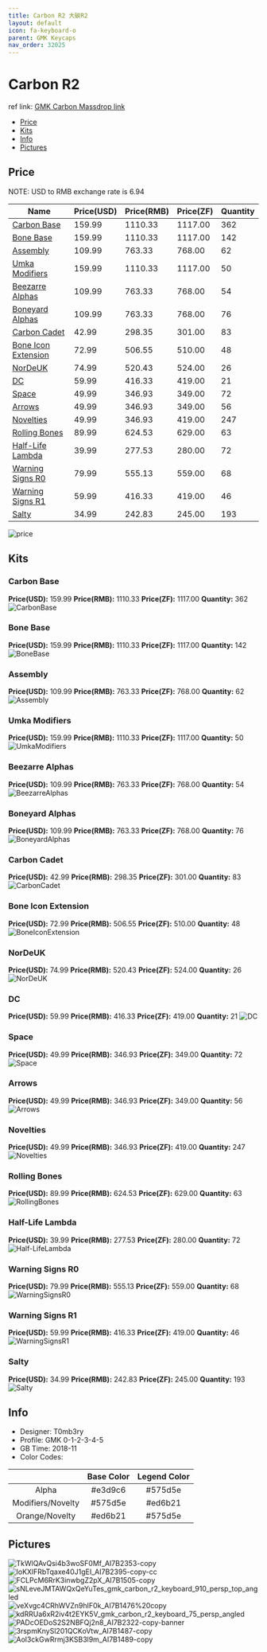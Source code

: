 ```yaml
---
title: Carbon R2 大碳R2
layout: default
icon: fa-keyboard-o
parent: GMK Keycaps
nav_order: 32025
---
```


# Carbon R2

ref link: [GMK Carbon Massdrop link](https://www.massdrop.com/buy/gmk-carbon-custom-keycap-set)

* [Price](#price)
* [Kits](#kits)
* [Info](#info)
* [Pictures](#pictures)

## Price

NOTE: USD to RMB exchange rate is 6.94

| Name          | Price(USD)    |  Price(RMB) |  Price(ZF) | Quantity |
| ------------- | ------------- |  ---------- |  --------- | -------- |
|[Carbon Base](#carbonbase)|159.99|1110.33|1117.00|362|
|[Bone Base](#bonebase)|159.99|1110.33|1117.00|142|
|[Assembly](#assembly)|109.99|763.33|768.00|62|
|[Umka Modifiers](#umkamodifiers)|159.99|1110.33|1117.00|50|
|[Beezarre Alphas](#beezarrealphas)|109.99|763.33|768.00|54|
|[Boneyard Alphas](#boneyardalphas)|109.99|763.33|768.00|76|
|[Carbon Cadet](#carboncadet)|42.99|298.35|301.00|83|
|[Bone Icon Extension](#boneiconextension)|72.99|506.55|510.00|48|
|[NorDeUK](#nordeuk)|74.99|520.43|524.00|26|
|[DC](#dc)|59.99|416.33|419.00|21|
|[Space](#space)|49.99|346.93|349.00|72|
|[Arrows](#arrows)|49.99|346.93|349.00|56|
|[Novelties](#novelties)|49.99|346.93|419.00|247|
|[Rolling Bones](#rollingbones)|89.99|624.53|629.00|63|
|[Half-Life Lambda](#half-lifelambda)|39.99|277.53|280.00|72|
|[Warning Signs R0](#warningsignsr0)|79.99|555.13|559.00|68|
|[Warning Signs R1](#warningsignsr1)|59.99|416.33|419.00|46|
|[Salty](#salty)|34.99|242.83|245.00|193|

<img src="{{ 'assets/images/gmk-keycaps/carbonr2/price.jpg' | relative_url }}" alt="price" class="image featured">

## Kits
### Carbon Base
**Price(USD):** 159.99  **Price(RMB):** 1110.33         **Price(ZF):** 1117.00          **Quantity:** 362
<img src="{{ 'assets/images/gmk-keycaps/carbonr2/kits_pics/carbonbase.jpg' | relative_url }}" alt="CarbonBase" class="image featured">

### Bone Base
**Price(USD):** 159.99  **Price(RMB):** 1110.33         **Price(ZF):** 1117.00          **Quantity:** 142
<img src="{{ 'assets/images/gmk-keycaps/carbonr2/kits_pics/bonebase.jpg' | relative_url }}" alt="BoneBase" class="image featured">

### Assembly
**Price(USD):** 109.99  **Price(RMB):** 763.33          **Price(ZF):** 768.00           **Quantity:** 62
<img src="{{ 'assets/images/gmk-keycaps/carbonr2/kits_pics/assembly.jpg' | relative_url }}" alt="Assembly" class="image featured">

### Umka Modifiers
**Price(USD):** 159.99  **Price(RMB):** 1110.33         **Price(ZF):** 1117.00          **Quantity:** 50 
<img src="{{ 'assets/images/gmk-keycaps/carbonr2/kits_pics/umkamodifiers.jpg' | relative_url }}" alt="UmkaModifiers" class="image featured">

### Beezarre Alphas
**Price(USD):** 109.99  **Price(RMB):** 763.33          **Price(ZF):** 768.00           **Quantity:** 54
<img src="{{ 'assets/images/gmk-keycaps/carbonr2/kits_pics/beezarrealphas.jpg' | relative_url }}" alt="BeezarreAlphas" class="image featured">

### Boneyard Alphas
**Price(USD):** 109.99  **Price(RMB):** 763.33          **Price(ZF):** 768.00           **Quantity:** 76
<img src="{{ 'assets/images/gmk-keycaps/carbonr2/kits_pics/boneyardalphas.jpg' | relative_url }}" alt="BoneyardAlphas" class="image featured">

### Carbon Cadet
**Price(USD):** 42.99   **Price(RMB):** 298.35          **Price(ZF):** 301.00           **Quantity:** 83
<img src="{{ 'assets/images/gmk-keycaps/carbonr2/kits_pics/carboncadet.jpg' | relative_url }}" alt="CarbonCadet" class="image featured">

### Bone Icon Extension
**Price(USD):** 72.99   **Price(RMB):** 506.55          **Price(ZF):** 510.00           **Quantity:** 48
<img src="{{ 'assets/images/gmk-keycaps/carbonr2/kits_pics/boneiconextension.jpg' | relative_url }}" alt="BoneIconExtension" class="image featured">

### NorDeUK
**Price(USD):** 74.99   **Price(RMB):** 520.43          **Price(ZF):** 524.00           **Quantity:** 26
<img src="{{ 'assets/images/gmk-keycaps/carbonr2/kits_pics/nordeuk.jpg' | relative_url }}" alt="NorDeUK" class="image featured">

### DC
**Price(USD):** 59.99   **Price(RMB):** 416.33          **Price(ZF):** 419.00           **Quantity:** 21
<img src="{{ 'assets/images/gmk-keycaps/carbonr2/kits_pics/dc.jpg' | relative_url }}" alt="DC" class="image featured">

### Space
**Price(USD):** 49.99   **Price(RMB):** 346.93          **Price(ZF):** 349.00           **Quantity:** 72
<img src="{{ 'assets/images/gmk-keycaps/carbonr2/kits_pics/space.jpg' | relative_url }}" alt="Space" class="image featured">

### Arrows
**Price(USD):** 49.99   **Price(RMB):** 346.93          **Price(ZF):** 349.00           **Quantity:** 56
<img src="{{ 'assets/images/gmk-keycaps/carbonr2/kits_pics/arrows.jpg' | relative_url }}" alt="Arrows" class="image featured">

### Novelties
**Price(USD):** 49.99   **Price(RMB):** 346.93          **Price(ZF):** 419.00           **Quantity:** 247
<img src="{{ 'assets/images/gmk-keycaps/carbonr2/kits_pics/novelties.jpg' | relative_url }}" alt="Novelties" class="image featured">

### Rolling Bones
**Price(USD):** 89.99   **Price(RMB):** 624.53          **Price(ZF):** 629.00           **Quantity:** 63
<img src="{{ 'assets/images/gmk-keycaps/carbonr2/kits_pics/rollingbones.jpg' | relative_url }}" alt="RollingBones" class="image featured">

### Half-Life Lambda
**Price(USD):** 39.99   **Price(RMB):** 277.53          **Price(ZF):** 280.00           **Quantity:** 72
<img src="{{ 'assets/images/gmk-keycaps/carbonr2/kits_pics/half-lifelambda.jpg' | relative_url }}" alt="Half-LifeLambda" class="image featured">

### Warning Signs R0
**Price(USD):** 79.99   **Price(RMB):** 555.13          **Price(ZF):** 559.00           **Quantity:** 68
<img src="{{ 'assets/images/gmk-keycaps/carbonr2/kits_pics/warningsignsr0.jpg' | relative_url }}" alt="WarningSignsR0" class="image featured">

### Warning Signs R1
**Price(USD):** 59.99   **Price(RMB):** 416.33          **Price(ZF):** 419.00           **Quantity:** 46
<img src="{{ 'assets/images/gmk-keycaps/carbonr2/kits_pics/warningsignsr1.jpg' | relative_url }}" alt="WarningSignsR1" class="image featured">

### Salty
**Price(USD):** 34.99   **Price(RMB):** 242.83          **Price(ZF):** 245.00           **Quantity:** 193
<img src="{{ 'assets/images/gmk-keycaps/carbonr2/kits_pics/salty.jpg' | relative_url }}" alt="Salty" class="image featured">

## Info
* Designer: T0mb3ry
* Profile: GMK 0-1-2-3-4-5
* GB Time: 2018-11
* Color Codes: 

||Base Color      | Legend Color
| :-------------: | :-------------: | :------------:
|Alpha|#e3d9c6|#575d5e
|Modifiers/Novelty|#575d5e|#ed6b21
|Orange/Novelty|#ed6b21|#575d5e


## Pictures
<img src="{{ 'assets/images/gmk-keycaps/carbonr2/rendering_pics/TkWlQAvQsi4b3woSF0Mf_AI7B2353-copy.jpg' | relative_url }}" alt="TkWlQAvQsi4b3woSF0Mf_AI7B2353-copy" class="image featured">
<img src="{{ 'assets/images/gmk-keycaps/carbonr2/rendering_pics/IoKXlFRbTqaxe40J1gEI_AI7B2395-copy-cc.jpg' | relative_url }}" alt="IoKXlFRbTqaxe40J1gEI_AI7B2395-copy-cc" class="image featured">
<img src="{{ 'assets/images/gmk-keycaps/carbonr2/rendering_pics/FCLPcM6RrK3inwbgZ2pX_AI7B1505-copy.jpg' | relative_url }}" alt="FCLPcM6RrK3inwbgZ2pX_AI7B1505-copy" class="image featured">
<img src="{{ 'assets/images/gmk-keycaps/carbonr2/rendering_pics/sNLeveJMTAWQxQeYuTes_gmk_carbon_r2_keyboard_910_persp_top_angled.jpg' | relative_url }}" alt="sNLeveJMTAWQxQeYuTes_gmk_carbon_r2_keyboard_910_persp_top_angled" class="image featured">
<img src="{{ 'assets/images/gmk-keycaps/carbonr2/rendering_pics/veXvgc4CRhWVZn9hIF0k_AI7B1476%20copy.jpg' | relative_url }}" alt="veXvgc4CRhWVZn9hIF0k_AI7B1476%20copy" class="image featured">
<img src="{{ 'assets/images/gmk-keycaps/carbonr2/rendering_pics/kdRRUa6xR2iv4t2EYK5V_gmk_carbon_r2_keyboard_75_persp_angled.jpg' | relative_url }}" alt="kdRRUa6xR2iv4t2EYK5V_gmk_carbon_r2_keyboard_75_persp_angled" class="image featured">
<img src="{{ 'assets/images/gmk-keycaps/carbonr2/rendering_pics/PADcOEDoS2S2NBFQj2n8_AI7B2322-copy-banner.jpg' | relative_url }}" alt="PADcOEDoS2S2NBFQj2n8_AI7B2322-copy-banner" class="image featured">
<img src="{{ 'assets/images/gmk-keycaps/carbonr2/rendering_pics/3rspmKnySl201QCKoVtw_AI7B1487-copy.jpg' | relative_url }}" alt="3rspmKnySl201QCKoVtw_AI7B1487-copy" class="image featured">
<img src="{{ 'assets/images/gmk-keycaps/carbonr2/rendering_pics/Aol3ckGwRrmj3KSB3l9m_AI7B1489-copy.jpg' | relative_url }}" alt="Aol3ckGwRrmj3KSB3l9m_AI7B1489-copy" class="image featured">
